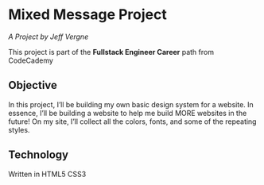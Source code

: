 # Mixed Message Project
*A Project by Jeff Vergne*

This project is part of the **Fullstack Engineer Career** path from CodeCademy

## Objective
In this project, I’ll be building my own basic design system for a website. In essence, I’ll be building a website to help me build MORE websites in the future! On my site, I’ll collect all the colors, fonts, and some of the repeating styles.

## Technology
Written in HTML5 CSS3